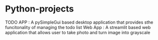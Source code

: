 # Python-projects
 TODO APP : A pySimpleGui based desktop application that provides sthe funcitonality of managing the todo list
 Web App : A streamlit based web application that allows user to take photo and turn image into grayscale
